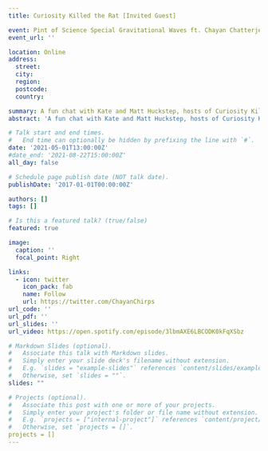 ```yaml
---
title: Curiosity Killed the Rat [Invited Guest]

event: Pint of Science Special Gravitational Waves ft. Chayan Chatterjee
event_url: ''

location: Online
address:
  street: 
  city: 
  region: 
  postcode: 
  country: 

summary: A fun chat with Kate and Matt Huckstep, hosts of Curiosity Killed the Rat podcast, on gravitational wave astronomy.
abstract: 'A fun chat with Kate and Matt Huckstep, hosts of Curiosity Killed the Rat podcast, on gravitational wave astronomy.'

# Talk start and end times.
#   End time can optionally be hidden by prefixing the line with `#`.
date: '2021-05-01T13:00:00Z'
#date_end: '2021-08-22T15:00:00Z'
all_day: false

# Schedule page publish date (NOT talk date).
publishDate: '2017-01-01T00:00:00Z'

authors: []
tags: []

# Is this a featured talk? (true/false)
featured: true

image:
  caption: ''
  focal_point: Right

links:
  - icon: twitter
    icon_pack: fab
    name: Follow
    url: https://twitter.com/ChayanChirps
url_code: ''
url_pdf: ''
url_slides: ''
url_video: https://open.spotify.com/episode/3lbmAXE6LBCODK0kFqXSbz

# Markdown Slides (optional).
#   Associate this talk with Markdown slides.
#   Simply enter your slide deck's filename without extension.
#   E.g. `slides = "example-slides"` references `content/slides/example-slides.md`.
#   Otherwise, set `slides = ""`.
slides: ""

# Projects (optional).
#   Associate this post with one or more of your projects.
#   Simply enter your project's folder or file name without extension.
#   E.g. `projects = ["internal-project"]` references `content/project/deep-learning/index.md`.
#   Otherwise, set `projects = []`.
projects = []
---
```

